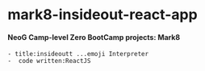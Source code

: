 # mark8-insideout-react-app
#### NeoG Camp-level Zero BootCamp projects: Mark8
    - title:insideoutt ...emoji Interpreter
    -  code written:ReactJS
